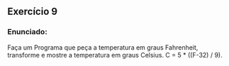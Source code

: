 ## Exercício 9

### Enunciado:
Faça um Programa que peça a temperatura em graus Fahrenheit, transforme e mostre a temperatura em graus Celsius. C = 5 * ((F-32) / 9).
